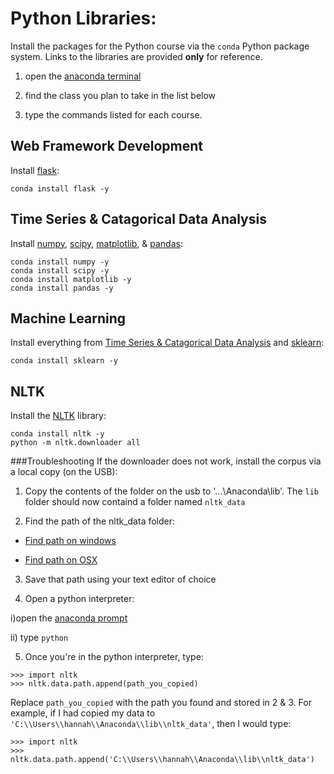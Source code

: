 Python Libraries:
=================
Install the packages for the Python course via the `conda` Python package system. Links to the libraries are provided **only** for reference.

1) open the [anaconda terminal](anaconda.md)

2) find the class you plan to take in the list below

3) type the commands listed for each course. 

Web Framework Development
--------------------------
Install [flask](http://flask.pocoo.org/):
```
conda install flask -y
```

Time Series & Catagorical Data Analysis
----------------------------------------
Install [numpy](http://www.numpy.org/), [scipy](https://www.scipy.org/), 
[matplotlib](http://matplotlib.org/), & [pandas](http://pandas.pydata.org/):
```
conda install numpy -y
conda install scipy -y
conda install matplotlib -y
conda install pandas -y
```

Machine Learning
----------------
Install everything from [Time Series & Catagorical Data Analysis](#time-series--catagorical-data-analysis)
and [sklearn](http://scikit-learn.org/stable/):
```
conda install sklearn -y
```

NLTK
----

Install the [NLTK](http://www.nltk.org/) library:

```
conda install nltk -y
python -m nltk.downloader all
```
###Troubleshooting
If the downloader does not work, install the corpus via a local copy (on the USB):
1) Copy the contents of the folder on the usb to '...\\Anaconda\\lib'. The `lib` folder should now containd a folder named `nltk_data`

2) Find the path of the nltk_data folder:
  * [Find path on windows](http://www.dummies.com/how-to/content/how-to-find-a-folders-path-name-in-windows-explore.html)

  * [Find path on OSX](http://osxdaily.com/2015/11/05/copy-file-path-name-text-mac-os-x-finder/)

3) Save that path using your text editor of choice

4) Open a python interpreter: 

  i)open the [anaconda prompt](anaconda.md)

  ii) type `python`
  
5) Once you're in the python interpreter, type:

```
>>> import nltk
>>> nltk.data.path.append(path_you_copied)
```

  Replace `path_you_copied` with the path you found and stored in 2 & 3. For example, if I had copied 
  my data to `'C:\\Users\\hannah\\Anaconda\\lib\\nltk_data'`, then I would type:

```
>>> import nltk
>>> nltk.data.path.append('C:\\Users\\hannah\\Anaconda\\lib\\nltk_data')
```
  




